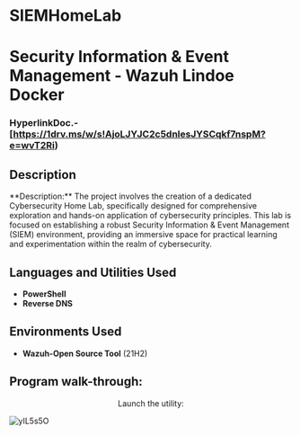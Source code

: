 # SIEMHomeLab
<h1>Security Information & Event Management - Wazuh Lindoe Docker</h1>

 ### HyperlinkDoc.-[https://1drv.ms/w/s!AjoLJYJC2c5dnlesJYSCqkf7nspM?e=wvT2Ri)  

<h2>Description</h2>
**Description:**
The project involves the creation of a dedicated Cybersecurity Home Lab, specifically designed for comprehensive exploration and hands-on application of cybersecurity principles. This lab is focused on establishing a robust Security Information & Event Management (SIEM) environment, providing an immersive space for practical learning and experimentation within the realm of cybersecurity.
<br />


<h2>Languages and Utilities Used</h2>

- <b>PowerShell</b> 
- <b>Reverse DNS</b>

<h2>Environments Used </h2>

- <b>Wazuh-Open Source Tool</b> (21H2)

<h2>Program walk-through:</h2>

<p align="center">
Launch the utility: <br/>

![yIL5s5O](https://github.com/Vtec87/SIEMHomeLab/assets/115051912/57b9b4ca-f2ab-4f9c-8459-b7761974da38)

<br />
